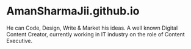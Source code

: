 # AmanSharmaJii.github.io
He can Code, Design, Write &amp; Market his ideas. A well known Digital Content Creator, currently working in IT industry on the role of Content Executive.

